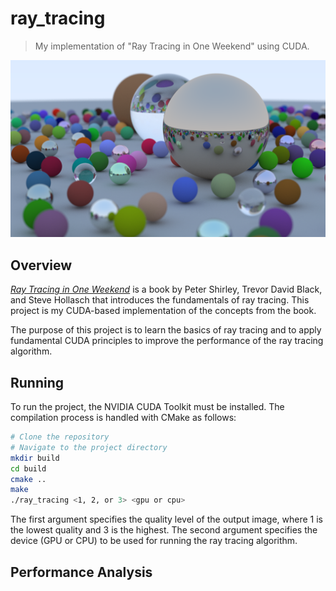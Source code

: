 # ray_tracing

> My implementation of "Ray Tracing in One Weekend" using CUDA.

![](expected_output.png)

## Overview

[_Ray Tracing in One Weekend_](https://raytracing.github.io/books/RayTracingInOneWeekend.html) is a book by Peter Shirley, Trevor David Black, and Steve Hollasch that introduces the fundamentals of ray tracing. This project is my CUDA-based implementation of the concepts from the book.

The purpose of this project is to learn the basics of ray tracing and to apply fundamental CUDA principles to improve the performance of the ray tracing algorithm.

## Running

To run the project, the NVIDIA CUDA Toolkit must be installed. The compilation process is handled with CMake as follows:

```bash
# Clone the repository
# Navigate to the project directory
mkdir build
cd build
cmake ..
make
./ray_tracing <1, 2, or 3> <gpu or cpu>
```

The first argument specifies the quality level of the output image, where 1 is the lowest quality and 3 is the highest. The second argument specifies the device (GPU or CPU) to be used for running the ray tracing algorithm.

## Performance Analysis